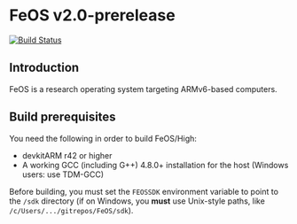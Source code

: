 # FeOS v2.0-prerelease
[![Build Status](https://travis-ci.org/fincs/FeOS-v2)](https://travis-ci.org/fincs/FeOS-v2)

## Introduction

FeOS is a research operating system targeting ARMv6-based computers.

## Build prerequisites

You need the following in order to build FeOS/High:

- devkitARM r42 or higher
- A working GCC (including G++) 4.8.0+ installation for the host (Windows users: use TDM-GCC)

Before building, you must set the `FEOSSDK` environment variable to point to the `/sdk` directory (if on Windows, you **must** use Unix-style paths, like `/c/Users/.../gitrepos/FeOS/sdk`).
